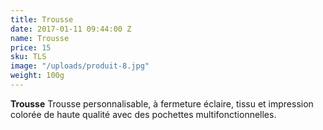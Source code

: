 ```yaml
---
title: Trousse
date: 2017-01-11 09:44:00 Z
name: Trousse
price: 15
sku: TLS
image: "/uploads/produit-8.jpg"
weight: 100g
---
```


**Trousse**
Trousse personnalisable, à fermeture éclaire, tissu et impression colorée de haute qualité avec des pochettes multifonctionnelles. 